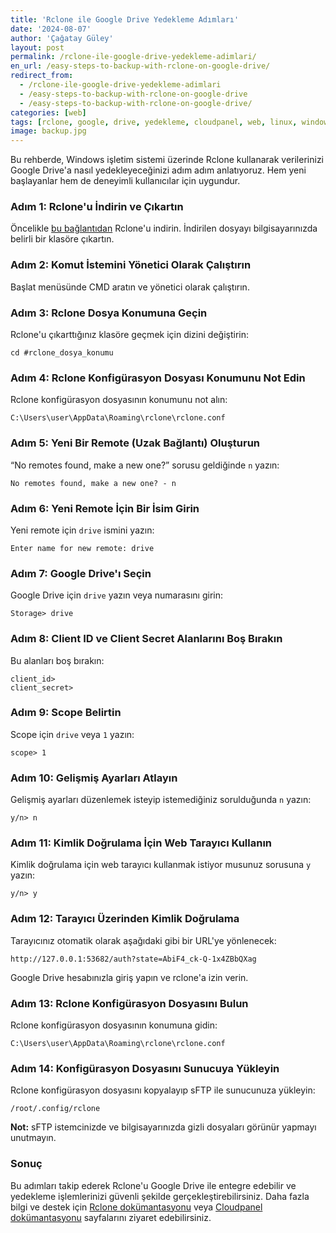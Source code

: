 ```yaml
---
title: 'Rclone ile Google Drive Yedekleme Adımları'
date: '2024-08-07'
author: 'Çağatay Güley'
layout: post
permalink: /rclone-ile-google-drive-yedekleme-adimlari/
en_url: /easy-steps-to-backup-with-rclone-on-google-drive/
redirect_from:
  - /rclone-ile-google-drive-yedekleme-adimlari
  - /easy-steps-to-backup-with-rclone-on-google-drive
  - /easy-steps-to-backup-with-rclone-on-google-drive/
categories: [web]
tags: [rclone, google, drive, yedekleme, cloudpanel, web, linux, windows, guvenlik]
image: backup.jpg
---
```


Bu rehberde, Windows işletim sistemi üzerinde Rclone kullanarak verilerinizi Google Drive'a nasıl yedekleyeceğinizi adım adım anlatıyoruz. Hem yeni başlayanlar hem de deneyimli kullanıcılar için uygundur.

### Adım 1: Rclone'u İndirin ve Çıkartın
Öncelikle [bu bağlantıdan](https://rclone.org/downloads/) Rclone'u indirin. İndirilen dosyayı bilgisayarınızda belirli bir klasöre çıkartın.

### Adım 2: Komut İstemini Yönetici Olarak Çalıştırın
Başlat menüsünde CMD aratın ve yönetici olarak çalıştırın.

### Adım 3: Rclone Dosya Konumuna Geçin
Rclone'u çıkarttığınız klasöre geçmek için dizini değiştirin:

```
cd #rclone_dosya_konumu
```

### Adım 4: Rclone Konfigürasyon Dosyası Konumunu Not Edin
Rclone konfigürasyon dosyasının konumunu not alın:

```
C:\Users\user\AppData\Roaming\rclone\rclone.conf
```

### Adım 5: Yeni Bir Remote (Uzak Bağlantı) Oluşturun
“No remotes found, make a new one?” sorusu geldiğinde `n` yazın:

```
No remotes found, make a new one? - n
```

### Adım 6: Yeni Remote İçin Bir İsim Girin
Yeni remote için `drive` ismini yazın:

```
Enter name for new remote: drive
```

### Adım 7: Google Drive'ı Seçin
Google Drive için `drive` yazın veya numarasını girin:

```
Storage> drive
```

### Adım 8: Client ID ve Client Secret Alanlarını Boş Bırakın
Bu alanları boş bırakın:

```
client_id>
client_secret>
```

### Adım 9: Scope Belirtin
Scope için `drive` veya `1` yazın:

```
scope> 1
```

### Adım 10: Gelişmiş Ayarları Atlayın
Gelişmiş ayarları düzenlemek isteyip istemediğiniz sorulduğunda `n` yazın:

```
y/n> n
```

### Adım 11: Kimlik Doğrulama İçin Web Tarayıcı Kullanın
Kimlik doğrulama için web tarayıcı kullanmak istiyor musunuz sorusuna `y` yazın:

```
y/n> y
```

### Adım 12: Tarayıcı Üzerinden Kimlik Doğrulama
Tarayıcınız otomatik olarak aşağıdaki gibi bir URL'ye yönlenecek:

```
http://127.0.0.1:53682/auth?state=AbiF4_ck-Q-1x4ZBbQXag
```

Google Drive hesabınızla giriş yapın ve rclone'a izin verin.

### Adım 13: Rclone Konfigürasyon Dosyasını Bulun
Rclone konfigürasyon dosyasının konumuna gidin:

```
C:\Users\user\AppData\Roaming\rclone\rclone.conf
```

### Adım 14: Konfigürasyon Dosyasını Sunucuya Yükleyin
Rclone konfigürasyon dosyasını kopyalayıp sFTP ile sunucunuza yükleyin:

```
/root/.config/rclone
```

**Not:** sFTP istemcinizde ve bilgisayarınızda gizli dosyaları görünür yapmayı unutmayın.

### Sonuç

Bu adımları takip ederek Rclone'u Google Drive ile entegre edebilir ve yedekleme işlemlerinizi güvenli şekilde gerçekleştirebilirsiniz. Daha fazla bilgi ve destek için [Rclone dokümantasyonu](https://rclone.org/install/) veya [Cloudpanel dokümantasyonu](https://www.cloudpanel.io/docs/v2/admin-area/backups/) sayfalarını ziyaret edebilirsiniz.
